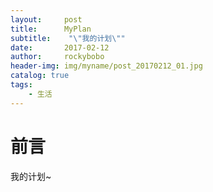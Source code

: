 ```yaml
---
layout:     post
title:      MyPlan
subtitle:    "\"我的计划\""
date:       2017-02-12
author:     rockybobo
header-img: img/myname/post_20170212_01.jpg
catalog: true
tags:
    - 生活
---
```



# 前言

  我的计划~

